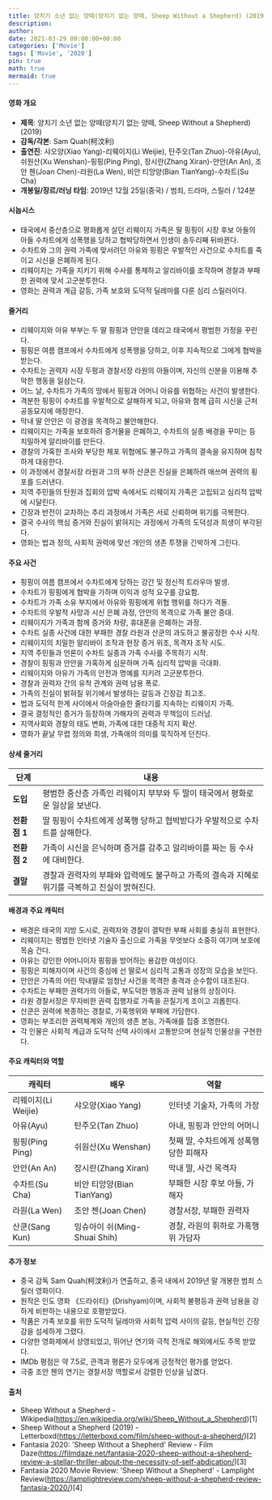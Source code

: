 ```yaml
---
title: 양치기 소년 없는 양떼(양치기 없는 양떼, Sheep Without a Shepherd) (2019)
description: 
author: 
date: 2021-03-29 00:00:00+00:00
categories: ['Movie']
tags: ['Movie', '2020']
pin: true
math: true
mermaid: true
---
```

#### 영화 개요

- **제목**: 양치기 소년 없는 양떼(양치기 없는 양떼, Sheep Without a Shepherd) (2019)  
- **감독/각본**: Sam Quah(柯汶利)  
- **출연진**: 샤오양(Xiao Yang)-리웨이지(Li Weijie), 탄주오(Tan Zhuo)-아유(Ayu), 쉬원산(Xu Wenshan)-핑핑(Ping Ping), 장시란(Zhang Xiran)-안안(An An), 조안 첸(Joan Chen)-라원(La Wen), 비안 티앙양(Bian TianYang)-수차트(Su Cha)  
- **개봉일/장르/러닝 타임**: 2019년 12월 25일(중국) / 범죄, 드라마, 스릴러 / 124분  

#### 시놉시스

- 태국에서 중산층으로 평화롭게 살던 리웨이지 가족은 딸 핑핑이 시장 후보 아들의 아들 수차트에게 성폭행을 당하고 협박당하면서 인생이 송두리째 뒤바뀐다.  
- 수차트와 그의 권력 가족에 맞서려던 아유와 핑핑은 우발적인 사건으로 수차트를 죽이고 시신을 은폐하게 된다.  
- 리웨이지는 가족을 지키기 위해 수사를 통제하고 알리바이를 조작하며 경찰과 부패한 권력에 맞서 고군분투한다.  
- 영화는 권력과 계급 갈등, 가족 보호와 도덕적 딜레마를 다룬 심리 스릴러이다.  

#### 줄거리

- 리웨이지와 아유 부부는 두 딸 핑핑과 안안을 데리고 태국에서 평범한 가정을 꾸린다.  
- 핑핑은 여름 캠프에서 수차트에게 성폭행을 당하고, 이후 지속적으로 그에게 협박을 받는다.  
- 수차트는 권력자 시장 두펑과 경찰서장 라원의 아들이며, 자신의 신분을 이용해 추악한 행동을 일삼는다.  
- 어느 날, 수차트가 가족의 땅에서 핑핑과 어머니 아유를 위협하는 사건이 발생한다.  
- 격분한 핑핑이 수차트를 우발적으로 살해하게 되고, 아유와 함께 급히 시신을 근처 공동묘지에 매장한다.  
- 막내 딸 안안은 이 광경을 목격하고 불안해한다.  
- 리웨이지는 가족을 보호하려 증거물을 은폐하고, 수차트의 실종 배경을 꾸미는 등 치밀하게 알리바이를 만든다.  
- 경찰의 가혹한 조사와 부당한 체포 위협에도 불구하고 가족의 결속을 유지하며 침착하게 대응한다.  
- 이 과정에서 경찰서장 라원과 그의 부하 산쿤은 진실을 은폐하려 애쓰며 권력의 횡포를 드러낸다.  
- 지역 주민들의 탄원과 집회의 압박 속에서도 리웨이지 가족은 고립되고 심리적 압박에 시달린다.  
- 긴장과 반전이 교차하는 추리 과정에서 가족은 서로 신뢰하며 위기를 극복한다.  
- 결국 수사의 핵심 증거와 진실이 밝혀지는 과정에서 가족의 도덕성과 희생이 부각된다.  
- 영화는 법과 정의, 사회적 권력에 맞선 개인의 생존 투쟁을 긴박하게 그린다.  

#### 주요 사건

- 핑핑이 여름 캠프에서 수차트에게 당하는 강간 및 정신적 트라우마 발생.  
- 수차트가 핑핑에게 협박을 가하며 이익과 성적 요구를 강요함.  
- 수차트가 가족 소유 부지에서 아유와 핑핑에게 위협 행위를 하다가 격돌.  
- 수차트의 우발적 사망과 시신 은폐 과정, 안안의 목격으로 가족 불안 증대.  
- 리웨이지가 가족과 함께 증거와 차량, 휴대폰을 은폐하는 과정.  
- 수차트 실종 사건에 대한 부패한 경찰 라원과 산쿤의 과도하고 불공정한 수사 시작.  
- 리웨이지의 치밀한 알리바이 조작과 현장 증거 위조, 목격자 조작 시도.  
- 지역 주민들과 언론이 수차트 실종과 가족 수사를 주목하기 시작.  
- 경찰이 핑핑과 안안을 가혹하게 심문하며 가족 심리적 압박을 극대화.  
- 리웨이지와 아유가 가족의 안전과 명예를 지키려 고군분투한다.  
- 경찰과 권력자 간의 유착 관계와 권력 남용 폭로.  
- 가족의 진실이 밝혀질 위기에서 발생하는 갈등과 긴장감 최고조.  
- 법과 도덕적 한계 사이에서 아슬아슬한 줄타기를 지속하는 리웨이지 가족.  
- 결국 결정적인 증거가 등장하며 가해자의 권력과 무책임이 드러남.  
- 지역사회와 경찰의 태도 변화, 가족에 대한 대중적 지지 확산.  
- 영화가 끝날 무렵 정의와 희생, 가족애의 의미를 묵직하게 던진다.  

#### 상세 줄거리

| **단계**   | **내용**                                                         |
|------------|------------------------------------------------------------------|
| **도입**   | 평범한 중산층 가족인 리웨이지 부부와 두 딸이 태국에서 평화로운 일상을 보낸다.                   |
| **전환점 1** | 딸 핑핑이 수차트에게 성폭행 당하고 협박받다가 우발적으로 수차트를 살해한다.                      |
| **전환점 2** | 가족이 시신을 은닉하며 증거를 감추고 알리바이를 짜는 등 수사에 대비한다.                         |
| **결말**   | 경찰과 권력자의 부패와 압력에도 불구하고 가족의 결속과 지혜로 위기를 극복하고 진실이 밝혀진다.     |

#### 배경과 주요 캐릭터

- 배경은 태국의 지방 도시로, 권력자와 경찰이 결탁한 부패 사회를 충실히 표현한다.  
- 리웨이지는 평범한 인터넷 기술자 출신으로 가족을 무엇보다 소중히 여기며 보호에 목숨 건다.  
- 아유는 강인한 어머니이자 핑핑을 방어하는 용감한 여성이다.  
- 핑핑은 피해자이며 사건의 중심에 선 딸로서 심리적 고통과 성장의 모습을 보인다.  
- 안안은 가족의 어린 막내딸로 엄청난 사건을 목격한 충격과 순수함이 대조된다.  
- 수차트는 부패한 권력가의 아들로, 부도덕한 행동과 권력 남용의 상징이다.  
- 라원 경찰서장은 무자비한 권력 집행자로 가족을 끈질기게 조이고 괴롭힌다.  
- 산쿤은 권력에 복종하는 경찰로, 가혹행위와 부패에 가담한다.  
- 영화는 부조리한 권력체계와 개인의 생존 본능, 가족애를 집중 조명한다.  
- 각 인물은 사회적 계급과 도덕적 선택 사이에서 고통받으며 현실적 인물상을 구현한다.  

#### 주요 캐릭터와 역할

| **캐릭터**              | **배우**             | **역할**                             |
|------------------------|----------------------|------------------------------------|
| 리웨이지(Li Weijie)     | 샤오양(Xiao Yang)    | 인터넷 기술자, 가족의 가장             |
| 아유(Ayu)               | 탄주오(Tan Zhuo)     | 아내, 핑핑과 안안의 어머니             |
| 핑핑(Ping Ping)         | 쉬원산(Xu Wenshan)   | 첫째 딸, 수차트에게 성폭행 당한 피해자  |
| 안안(An An)             | 장시란(Zhang Xiran)  | 막내 딸, 사건 목격자                   |
| 수차트(Su Cha)          | 비안 티앙양(Bian TianYang) | 부패한 시장 후보 아들, 가해자            |
| 라원(La Wen)            | 조안 첸(Joan Chen)   | 경찰서장, 부패한 권력자                 |
| 산쿤(Sang Kun)          | 밍슈아이 쉬(Ming-Shuai Shih) | 경찰, 라원의 휘하로 가혹행위 가담자        |

#### 추가 정보

- 중국 감독 Sam Quah(柯汶利)가 연출하고, 중국 내에서 2019년 말 개봉한 범죄 스릴러 영화이다.  
- 원작은 인도 영화 《드라쉬티》(Drishyam)이며, 사회적 불평등과 권력 남용을 강하게 비판하는 내용으로 호평받았다.  
- 작품은 가족 보호를 위한 도덕적 딜레마와 사회적 압력 사이의 갈등, 현실적인 긴장감을 섬세하게 그렸다.  
- 다양한 영화제에서 상영되었고, 뛰어난 연기와 극적 전개로 해외에서도 주목 받았다.  
- IMDb 평점은 약 7.5로, 관객과 평론가 모두에게 긍정적인 평가를 얻었다.  
- 극중 조안 첸의 연기는 경찰서장 역할로서 강렬한 인상을 남겼다.  

#### 출처

- Sheep Without a Shepherd - Wikipedia(https://en.wikipedia.org/wiki/Sheep_Without_a_Shepherd)[1]  
- Sheep Without a Shepherd (2019) - Letterboxd(https://letterboxd.com/film/sheep-without-a-shepherd/)[2]  
- Fantasia 2020: 'Sheep Without a Shepherd' Review - Film Daze(https://filmdaze.net/fantasia-2020-sheep-without-a-shepherd-review-a-stellar-thriller-about-the-necessity-of-self-abdication/)[3]  
- Fantasia 2020 Movie Review: 'Sheep Without a Shepherd' - Lamplight Review(https://lamplightreview.com/sheep-without-a-shepherd-review-fantasia-2020/)[4]
